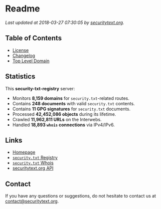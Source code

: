 # Readme

_Last updated at 2018-03-27 07:30:05 by [securitytext.org](https://securitytext.org)._

## Table of Contents

* [License](LICENSE.md)
* [Changelog](CHANGELOG.md)
* [Top Level Domain](TLD.md)

## Statistics

This **security-txt-registry** server:

* Monitors **8,159 domains** for `security.txt`-related routes.
* Contains **248 documents** with valid `security.txt` contents.
* Contains **11 GPG signatures** for `security.txt` documents.
* Processed **42,452,086 objects** during its lifetime.
* Crawled **11,962,811 URLs** on the Interwebs.
* Handled **18,893 `whois` connections** via IPv4/IPv6.

## Links

* [Homepage](https://securitytext.org)
* [`security.txt` Registry](https://registry.securitytext.org)
* [`security.txt` Whois](https://whois.securitytext.org)
* [securitytext.org API](https://registry.securitytext.org)

## Contact

If you have any questions or suggestions, do not hesitate to contact us at contact@securitytext.org.
